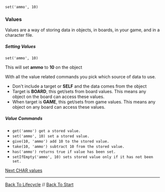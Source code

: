 ```load-basic
set('ammo', 10)
```

### Values

Values are a way of storing data in objects, in boards, in your game, and in a character file.

##### Setting Values

```
set('ammo', 10)
```

This will set **ammo** to **10** on the object

With all the value related commands you pick which source of data to use.
* Don't include a target or **SELF** and the data comes from the object
* Target is **BOARD**, this get/sets from board values. This means any object on the board can access these values.
* When target is **GAME**, this get/sets from game values. This means any object on any board can access these values. 

##### Value Commands

* `get('ammo') get a stored value.`
* `set('ammo', 10) set a stored value.`
* `give(10, 'ammo') add 10 to the stored value.`
* `take(10, 'ammo') subtract 10 from the stored value.`
* `has('ammo') returns true if value has been set.`
* `setIfEmpty('ammo', 10) sets stored value only if it has not been set.`

[Next CHAR values](char-values.md)

---

[Back To Lifecycle](lifecycle.md) //
[Back To Start](start.md)
